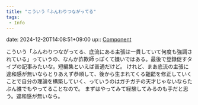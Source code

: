 ```yaml
---
title: "こういう「ふんわりつながってる"
tags:
 - Info
---
```


date: 2024-12-20T14:08:51+09:00
up:: [Component](../Bar/Novel/Chaos/Component.md)

こういう「ふんわりつながってる、底流にある主張は一貫していて何度も強調されている」っていうの、なんか詐欺師っぽくて嫌いではある。最後で登録促すタイプの記事みたいな。短編集といえば普通だけど。
けれど、まあ底流の主張に違和感が無いならとりあえず恭順して、後から生まれてくる齟齬を修正していくことで自分の理論を構築していく、っていうのはガチガチの天才じゃないならたぶん誰でもやってることなので。
まずはやってみて経験してみるのも手だと思う。違和感が無いなら。
